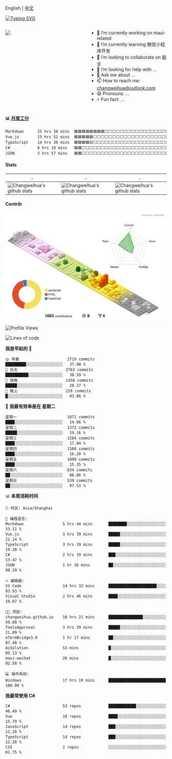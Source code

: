 English | [中文](README_CN.md)

[![Typing SVG](https://readme-typing-svg.herokuapp.com?color=%2336BCF7&center=true&vCenter=true&width=600&lines=Hi+there+👋,+I+am+Chang+Weihua;+Welcome+to+My+Profile!;Over+9+years+of+programming+experience;Always+learning+new+things+)](https://git.io/typing-svg)

<div style="display: grid;gap: 20px;grid-template-columns: repeat(auto-fit, minmax(240px, 1fr));">

[<img src="https://github-readme-stats.vercel.app/api?username=changweihua&show_icons=true&locale=cn" />](https://metrics.lecoq.io/changweihua#gh-light-mode-only)

<div>

- 🔭 I’m currently working on maui-related
- 🌱 I’m currently learning 微信小程序开发
- 👯 I’m looking to collaborate on 副业
- 🤔 I’m looking for help with ...
- 💬 Ask me about ...
- 📫 How to reach me: changweihua@outlook.com
- 😄 Pronouns: ...
- ⚡ Fun fact: ...

</div>

</div>

#### :bar_chart: [月度工分](https://github.com/changweihua/wakapi)

<!--START_SECTION:wakao-->

```txt
Markdown      25 hrs 30 mins  🟩🟩🟩🟩🟩🟩🟩🟩⬜⬜⬜⬜⬜⬜⬜⬜⬜⬜⬜⬜⬜⬜⬜⬜⬜   32.73 %
Vue.js        15 hrs 52 mins  🟩🟩🟩🟩🟩⬜⬜⬜⬜⬜⬜⬜⬜⬜⬜⬜⬜⬜⬜⬜⬜⬜⬜⬜⬜   20.38 %
TypeScript    14 hrs 38 mins  🟩🟩🟩🟩🟨⬜⬜⬜⬜⬜⬜⬜⬜⬜⬜⬜⬜⬜⬜⬜⬜⬜⬜⬜⬜   18.78 %
C#            6 hrs 10 mins   🟩🟩⬜⬜⬜⬜⬜⬜⬜⬜⬜⬜⬜⬜⬜⬜⬜⬜⬜⬜⬜⬜⬜⬜⬜   07.91 %
JSON          5 hrs 57 mins   🟩🟩⬜⬜⬜⬜⬜⬜⬜⬜⬜⬜⬜⬜⬜⬜⬜⬜⬜⬜⬜⬜⬜⬜⬜   07.65 %
```

<!--END_SECTION:wakao-->

#### Stats ####


| .                                                                                                                                            | .                                                                                                                                      | .                                                                                                                                                     |
| -------------------------------------------------------------------------------------------------------------------------------------------- | -------------------------------------------------------------------------------------------------------------------------------------- | ----------------------------------------------------------------------------------------------------------------------------------------------------- |
| ![Changweihua's github stats](https://github-readme-stats.vercel.app/api?username=changweihua&show_icons=true&theme=radical&hide_title=true) | ![Changweihua's github stats](https://github-readme-stats.vercel.app/api/top-langs/?username=changweihua&theme=radical&layout=compact) | ![Changweihua's github stats](https://github-readme-stats.vercel.app/api?username=changweihua&show_icons=true&theme=radical&include_all_commits=true) |


#### Contrib ####

<!--   profile-green-animate -->
![](./profile-3d-contrib/profile-south-season-animate.svg)

<!--START_SECTION:waka-->
![Profile Views](http://img.shields.io/badge/%E4%B8%AA%E4%BA%BA%E8%B5%84%E6%96%99%E8%A7%82%E7%9C%8B%E6%AC%A1%E6%95%B0-0-blue)

![Lines of code](https://img.shields.io/badge/%E4%BB%8E%E3%80%8CHello%20World%E3%80%8D%E8%B5%B7%E6%88%91%E5%B7%B2%E7%BB%8F%E5%86%99%E4%BA%86-24.3%20million%20%E8%A1%8C%E4%BB%A3%E7%A0%81-blue)

**我是早起的 🐤** 

```text
🌞 早晨                     2719 commits        █████████░░░░░░░░░░░░░░░░   37.98 % 
🌆 白天                     2763 commits        ██████████░░░░░░░░░░░░░░░   38.59 % 
🌃 傍晚                     1458 commits        █████░░░░░░░░░░░░░░░░░░░░   20.37 % 
🌙 晚上                     219 commits         █░░░░░░░░░░░░░░░░░░░░░░░░   03.06 % 
```
📅 **我最有效率是在 星期二** 

```text
星期一                      1071 commits        ████░░░░░░░░░░░░░░░░░░░░░   14.96 % 
星期二                      1372 commits        █████░░░░░░░░░░░░░░░░░░░░   19.16 % 
星期三                      1284 commits        ████░░░░░░░░░░░░░░░░░░░░░   17.94 % 
星期四                      1160 commits        ████░░░░░░░░░░░░░░░░░░░░░   16.20 % 
星期五                      1099 commits        ████░░░░░░░░░░░░░░░░░░░░░   15.35 % 
星期六                      634 commits         ██░░░░░░░░░░░░░░░░░░░░░░░   08.86 % 
星期日                      539 commits         ██░░░░░░░░░░░░░░░░░░░░░░░   07.53 % 
```


📊 **本周消耗时间** 

```text
🕑︎ 时区: Asia/Shanghai

💬 编程语言: 
Markdown                 5 hrs 44 mins       ████████░░░░░░░░░░░░░░░░░   33.11 % 
Vue.js                   3 hrs 39 mins       █████░░░░░░░░░░░░░░░░░░░░   21.14 % 
TypeScript               3 hrs 19 mins       █████░░░░░░░░░░░░░░░░░░░░   19.20 % 
C#                       2 hrs 19 mins       ███░░░░░░░░░░░░░░░░░░░░░░   13.47 % 
JSON                     1 hr 26 mins        ██░░░░░░░░░░░░░░░░░░░░░░░   08.29 % 

🔥 编辑器: 
VS Code                  14 hrs 32 mins      █████████████████████░░░░   83.93 % 
Visual Studio            2 hrs 46 mins       ████░░░░░░░░░░░░░░░░░░░░░   16.07 % 

🐱‍💻 项目: 
changweihua.github.io    10 hrs 21 mins      ███████████████░░░░░░░░░░   59.80 % 
ToolsApproval            3 hrs 39 mins       █████░░░░░░░░░░░░░░░░░░░░   21.09 % 
eTermBridge3.0           1 hr 17 mins        ██░░░░░░░░░░░░░░░░░░░░░░░   07.48 % 
AiSolution               53 mins             █░░░░░░░░░░░░░░░░░░░░░░░░   05.13 % 
maui-wechat              26 mins             █░░░░░░░░░░░░░░░░░░░░░░░░   02.58 % 

💻 操作系统: 
Windows                  17 hrs 19 mins      █████████████████████████   100.00 % 
```

**我最常使用 C#** 

```text
C#                       53 repos            ████████████░░░░░░░░░░░░░   46.49 % 
Vue                      18 repos            ████░░░░░░░░░░░░░░░░░░░░░   15.79 % 
JavaScript               14 repos            ███░░░░░░░░░░░░░░░░░░░░░░   12.28 % 
TypeScript               14 repos            ███░░░░░░░░░░░░░░░░░░░░░░   12.28 % 
CSS                      2 repos             ░░░░░░░░░░░░░░░░░░░░░░░░░   01.75 % 
```




<!--END_SECTION:waka-->


<!-- ![](assets/Bottom_down.svg) -->
